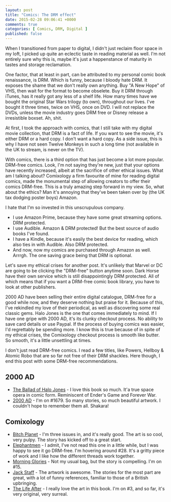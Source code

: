 ```yaml
---
layout: post
title: "Comics: The DRM effect"
date: 2015-02-28 09:06:41 +0000
comments: true
categories: [ Comics, DRM, Digital ]
published: false
---
```

When I transitioned from paper to digital, I didn't just reclaim floor space in my loft, I picked up quite an eclectic taste in reading material as well. I'm not entirely sure why this is, maybe it's just a happenstance of maturity in tastes and storage reclamation.

<!-- more -->

One factor, that at least in part, can be attributed to my personal comic book renaissance, is DRM. Which is funny, because I bloody hate DRM. It exposes the shame that we don't really own anything. Buy "A New Hope" of VHS, then wait for the format to become obselete. Buy it DRM through iTunes, has it really got any less of a shelf life. How many times have we bought the original Star Wars trilogy (to own), throughout our lives. I've bought it three times, twice on VHS, once on DVD. I will not replace the DVDs, unless the movie industry goes DRM free or Disney release a irresistible boxset. Ah, shit.

At first, I took the approach with comics, that I still take with my digital movie collection, that DRM is a fact of life. If you want to see the movie, it's either DRM or a hard copy. I don't want a hard copy. As a side issue, this is why I have not seen Twelve Monkeys in such a long time (not available in the UK to stream, is never on the TV).

With comics, there is a third option that has just become a lot more popular. DRM-free comics. Look, I'm not saying they're new, just that your options have recently increased, albeit at the sacrifice of other ethical issues. What am I talking about? Comixology a firm favourite of mine for reading digital comics, made the monumental step of allowing creators to offer their comics DRM-free. This is a truly amazing step forward in my view. So, what about the ethics? Man it's annoying that they've been taken over by (the UK tax dodging poster boys) Amazon.

I hate that I'm so invested in this unscrupulous company.

- I use Amazon Prime, because they have some great streaming options. DRM protected.
- I use Audible. Amazon & DRM protected! But the best source of audio books I've found.
- I have a Kindle, because it's easily the best device for reading, which also ties in with Audible. Also DRM protected.
- And now, now my comics are purchased through Amazon as well. Arrrgh. The one saving grace being that DRM is optional.

Let's save my ethical crises for another post. It's unlikely that Marvel or DC are going to be clicking the "DRM-free" button anytime soon. Dark Horse have their own service which is still disappointingly DRM protected. All of which means that if you want a DRM-free comic book library, you have to look at other publishers.

2000 AD have been selling their entire digital catalogue,  DRM-free for a good while now, and they deserve nothing but praise for it. Because of this, I've rekindled my love of their periodical, as well as discovering some real classic gems. Halo Jones is the one that comes immediately to mind. If I have one gripe with 2000 AD, it's its clunky checkout process. No ability to save card details or use Paypal. If the process of buying comics was easier, I'd regrettably be spending more. I know this is true because of in spite of my ethical crises, the Comixology checkout process is smooth like butter. So smooth, it's a little unsettling at times.

I don't just read DRM-free comics. I read a few titles, like Powers, Hellboy & Atomic Robo that are so far not free of their DRM shackles. Here though, I end this post with some DRM-free recommendations.

## 2000 AD
- [The Ballad of Halo Jones](http://shop.2000adonline.com/products/ballad_of_halo_jones) - I love this book so much. It'a true space opera in comic form. Reminiscent of Ender's Game and Forever War.
- [2000 AD](http://shop.2000adonline.com/digital/comics) - I'm on #1679. So many stories, so much beautiful artwork. I couldn't hope to remember them all. Shakara!

## Comixology
- [Bitch Planet](https://www.comixology.co.uk/Bitch-Planet/comics-series/30465) - I'm three issues in, and it's really good. The art is so cool, very pulpy. The story has kicked off to a great start.
- [Elephantmen](https://www.comixology.co.uk/Elephantmen/comics-series/654) - I admit, I've not read this one in a little while, but I was happy to see it go DRM-free. I'm hovering around #28. It's a gritty piece of work and I like how the different threads work together.
- [Morning Glories](https://www.comixology.co.uk/Morning-Glories/comics-series/4617) - Not my usual bag, but the story is compelling. I'm on #15.
- [Jack Staff](https://www.comixology.co.uk/Jack-Staff/comics-series/686) - The artwork is awesome. The stories for the most part are great, with a lot of funny references, familiar to those of a British upbringing.
- [The Life After](https://www.comixology.co.uk/The-Life-After/comics-series/21882) - I really love the art in this book. I'm on #3, and so far, it's very original, very surreal.